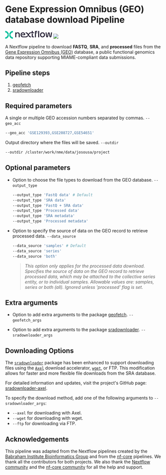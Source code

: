 # Gene Expression Omnibus (GEO) database download Pipeline

<img width="30%" src="https://raw.githubusercontent.com/nextflow-io/trademark/master/nextflow-logo-bg-light.png" />
<img width="30%" src="https://tower.nf/assets/nf-tower-black.svg" />

A Nextflow pipeline to download **FASTQ**, **SRA**, and **processed** files from the [Gene Expression Omnibus (GEO)](https://www.ncbi.nlm.nih.gov/geo/) database, a public functional genomics data repository supporting MIAME-compliant data submissions.

## Pipeline steps
1. [geofetch](https://geofetch.databio.org/en/latest/)
2. [sradownloader](https://github.com/s-andrews/sradownloader)

## Required parameters

A single or multiple GEO accession numbers separated by commas.
`--geo_acc`

```bash
--geo_acc 'GSE129393,GSE208727,GSE54651'
```

Output directory where the files will be saved.
`--outdir`

``` bash
--outdir /cluster/work/nme/data/josousa/project
```

## Optional parameters
- Option to choose the file types to download from the GEO database.
`--output_type`

    ``` bash
    --output_type 'FastQ data' # Default
    --output_type 'SRA data'
    --output_type 'FastQ + SRA data'
    --output_type 'Processed data'
    --output_type 'SRA metadata'
    --output_type 'Processed metadata'
    ```

- Option to specify the source of data on the GEO record to retrieve processed data.
`--data_source`

    ``` bash
    --data_source 'samples' # Default
    --data_source 'series'
    --data_source 'both'
    ```

    >_This option only applies for the processed data download. Specifies the source of data on the GEO record to retrieve processed data, which may be attached to the collective series entity, or to individual samples. Allowable values are: samples, series or both (all). Ignored unless 'processed' flag is set._

## Extra arguments
- Option to add extra arguments to the package [geofetch](https://geofetch.databio.org/en/latest/).
`--geofetch_args`

- Option to add extra arguments to the package [sradownloader](https://github.com/s-andrews/sradownloader).
`--sradownloader_args`

## Downloading Options
The [`sradownloader`](https://github.com/s-andrews/sradownloader) package has been enhanced to support downloading files using the [`Axel`](https://github.com/axel-download-accelerator/axel) download accelerator, [`wget`](https://www.gnu.org/software/wget), or FTP. This modification allows for faster and more flexible file downloads from the SRA database.

For detailed information and updates, visit the project's GitHub page: [sradownloader-axel](https://github.com/jpadesousa/sradownloader-axel).

To specify the download method, add one of the following arguments to `--sradownloader_args`:

- `--axel` for downloading with Axel.
- `--wget` for downloading with wget.
- `--ftp` for downloading via FTP.

## Acknowledgements
This pipeline was adapted from the Nextflow pipelines created by the [Babraham Institute Bioinformatics Group](https://github.com/s-andrews/nextflow_pipelines) and from the [nf-core](https://nf-co.re/) pipelines. We thank all the contributors for both projects. We also thank the [Nextflow community](https://nextflow.slack.com/join) and the [nf-core community](https://nf-co.re/join) for all the help and support.
